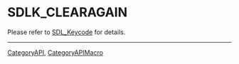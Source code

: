 # SDLK_CLEARAGAIN

Please refer to [SDL_Keycode](SDL_Keycode) for details.

----
[CategoryAPI](CategoryAPI), [CategoryAPIMacro](CategoryAPIMacro)


